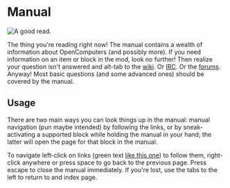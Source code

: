 # Manual

![A good read.](oredict:oc:manual)

The thing you're reading right now! The manual contains a wealth of information about OpenComputers (and possibly more). If you need information on an item or block in the mod, look no further! Then realize your question isn't answered and alt-tab to the [wiki](http://ocdoc.cil.li). Or [IRC](http://webchat.esper.net/?channels=#oc). Or the [forums](http://oc.cil.li/). Anyway! Most basic questions (and some advanced ones) should be covered by the manual.

## Usage

There are two main ways you can look things up in the manual: manual navigation (pun maybe intended) by following the links, or by sneak-activating a supported block while holding the manual in your hand; the latter will open the page for that block in the manual.

To navigate left-click on links (green text [like this one](../index.md)) to follow them, right-click anywhere or press space to go back to the previous page. Press escape to close the manual immediately. If you're lost, use the tabs to the left to return to and index page.

